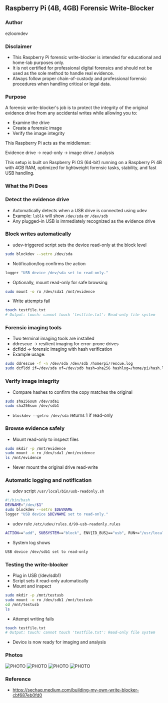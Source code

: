 ## Raspberry Pi (4B, 4GB) Forensic Write-Blocker

### Author
ezloomdev

### Disclaimer

- This Raspberry Pi forensic write-blocker is intended for educational and home-lab purposes only.
- It is not certified for professional digital forensics and should not be used as the sole method to handle real evidence.
- Always follow proper chain-of-custody and professional forensic procedures when handling critical or legal data.

### Purpose
A forensic write-blocker's job is to protect the integrity of the original evidence drive from any accidental writes while allowing you to:

- Examine the drive
- Create a forensic image
- Verify the image integrity

This Raspberry Pi acts as the middleman:

Evidence drive → read-only → image drive / analysis

This setup is built on Raspberry Pi OS (64-bit) running on a Raspberry Pi 4B with 4GB RAM, optimized for lightweight forensic tasks, stability, and fast USB handling.

### What the Pi Does

### Detect the evidence drive
- Automatically detects when a USB drive is connected using udev
- Example: `lsblk` will show `/dev/sda` or `/dev/sdb`
- Any plugged-in USB is immediately recognized as the evidence drive

### Block writes automatically
- udev-triggered script sets the device read-only at the block level
```bash
sudo blockdev --setro /dev/sda
```
- Notification/log confirms the action
```bash
logger "USB device /dev/sda set to read-only."
```
- Optionally, mount read-only for safe browsing
```bash
sudo mount -o ro /dev/sda1 /mnt/evidence
```
- Write attempts fail
```bash
touch testfile.txt
# Output: touch: cannot touch 'testfile.txt': Read-only file system
```

### Forensic imaging tools

- Two terminal imaging tools are installed
- ddrescue → resilient imaging for error-prone drives
- dcfldd → forensic imaging with hash verification
- Example usage:
```bash
sudo ddrescue -f -n /dev/sda /dev/sdb /home/pi/rescue.log
sudo dcfldd if=/dev/sda of=/dev/sdb hash=sha256 hashlog=/home/pi/hash.log
```

### Verify image integrity

- Compare hashes to confirm the copy matches the original
```bash
sudo sha256sum /dev/sda1
sudo sha256sum /dev/sdb1
```
- `blockdev --getro /dev/sda` returns 1 if read-only

### Browse evidence safely

- Mount read-only to inspect files
```bash
sudo mkdir -p /mnt/evidence
sudo mount -o ro /dev/sda1 /mnt/evidence
ls /mnt/evidence
```
- Never mount the original drive read-write

### Automatic logging and notification

- udev script `/usr/local/bin/usb-readonly.sh`

```bash
#!/bin/bash
DEVNAME="/dev/$1"
sudo blockdev --setro $DEVNAME
logger "USB device $DEVNAME set to read-only."
```
- udev rule `/etc/udev/rules.d/99-usb-readonly.rules`
```bash
ACTION=="add", SUBSYSTEM=="block", ENV{ID_BUS}=="usb", RUN+="/usr/local/bin/usb-readonly.sh %k"
```
- System log shows
```bash
USB device /dev/sdb1 set to read-only
```
### Testing the write-blocker

- Plug in USB (/dev/sdb1)
- Script sets it read-only automatically
- Mount and inspect
```bash
sudo mkdir -p /mnt/testusb
sudo mount -o ro /dev/sdb1 /mnt/testusb
cd /mnt/testusb
ls
```
- Attempt writing fails
```bash
touch testfile.txt
# Output: touch: cannot touch 'testfile.txt': Read-only file system
```
- Device is now ready for imaging and analysis

### Photos

![PHOTO](images/img1.png)
![PHOTO](images/img2.png)
![PHOTO](images/img3.png)
![PHOTO](images/img4.png)

### Reference

- https://sechaq.medium.com/building-my-own-write-blocker-cbf687eb0fd0